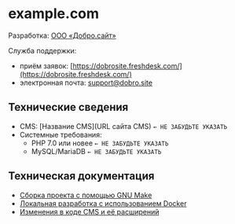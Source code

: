 # example.com

Разработка: [ООО «Добро.сайт»](http://добро.сайт/)

Служба поддержки:
- приём заявок: [https://dobrosite.freshdesk.com/](https://dobrosite.freshdesk.com/)
- электронная почта: [support@dobro.site](mailto:support@dobro.site)

## Технические сведения

- CMS: [Название CMS](URL сайта CMS) `← НЕ ЗАБУДЬТЕ УКАЗАТЬ`
- Системные требования:
  - PHP 7.0 или новее `← НЕ ЗАБУДЬТЕ УКАЗАТЬ`
  - MySQL/MariaDB `← НЕ ЗАБУДЬТЕ УКАЗАТЬ`
 

## Техническая документация

- [Сборка проекта с помощью GNU Make](docs/make.md)
- [Локальная разработка с использованием Docker](docs/docker.md)
- [Изменения в коде CMS и её расширений](docs/patches.md)
